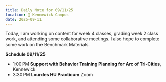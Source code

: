 ```yaml
---
title: Daily Note for 09/11/25
location: 🏫 Kennewick Campus
date: 2025-09-11
---
```

Today, I am working on content for week 4 classes, grading week 2 class work, and attending some collaborative meetings. I also hope to complete some work on the Benchmark Materials.

**Schedule 09/11/25**

- 1:00 PM **Support with Behavior Training Planning for Arc of Tri-Cities**, Kennewick
- 3:30 PM **Lourdes HU Practicum** Zoom